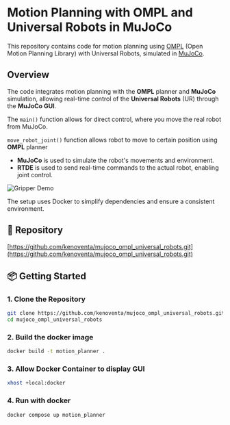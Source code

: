 # Motion Planning with OMPL and Universal Robots in MuJoCo

This repository contains code for motion planning using [OMPL](https://ompl.kavrakilab.org/) (Open Motion Planning Library) with Universal Robots, simulated in [MuJoCo](https://mujoco.org/).

## Overview

The code integrates motion planning with the **OMPL** planner and **MuJoCo** simulation, allowing real-time control of the **Universal Robots** (UR) through the **MuJoCo GUI**. 

The `main()` function allows for direct control, where you move the real robot from MuJoCo.

`move_robot_joint()` function allows robot to move to certain position using **OMPL** planner

- **MuJoCo** is used to simulate the robot's movements and environment.
- **RTDE** is used to send real-time commands to the actual robot, enabling joint control.

![Gripper Demo](assets/robot.gif)

The setup uses Docker to simplify dependencies and ensure a consistent environment.

## 🔗 Repository

[https://github.com/kenoventa/mujoco_ompl_universal_robots.git](https://github.com/kenoventa/mujoco_ompl_universal_robots.git)

## 📦 Getting Started

### 1. Clone the Repository

```bash
git clone https://github.com/kenoventa/mujoco_ompl_universal_robots.git
cd mujoco_ompl_universal_robots
```

### 2. Build the docker image

```bash
docker build -t motion_planner .
```

### 3. Allow Docker Container to display GUI
```bash
xhost +local:docker
```

### 4. Run with docker

```bash
docker compose up motion_planner 
```

